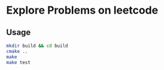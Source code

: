 # Explore Problems on leetcode


## Usage

```bash
mkdir build && cd build
cmake ..
make
make test
```